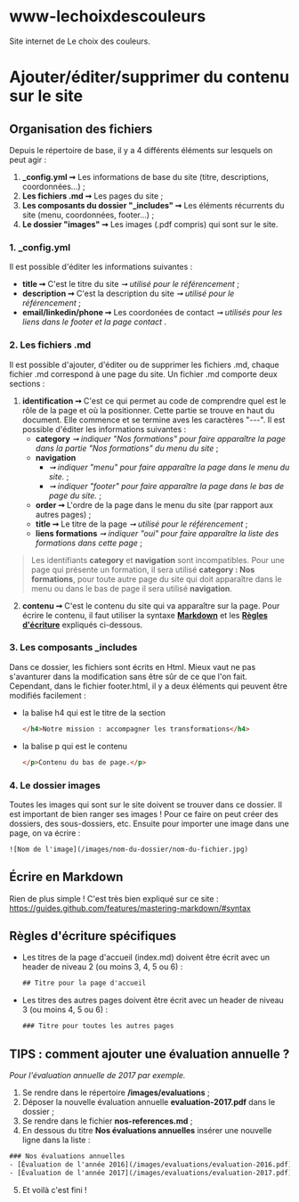 # www-lechoixdescouleurs
Site internet de Le choix des couleurs.

# Ajouter/éditer/supprimer du contenu sur le site
## Organisation des fichiers
Depuis le répertoire de base, il y a 4 différents éléments sur lesquels on peut agir :
1. **_config.yml ➞** Les informations de base du site (titre, descriptions, coordonnées…) ;
2. **Les fichiers .md ➞** Les pages du site ;
3. **Les composants du dossier "_includes" ➞** Les éléments récurrents du site (menu, coordonnées, footer…) ;
4. **Le dossier "images" ➞** Les images (.pdf compris) qui sont sur le site.

### 1. _config.yml
Il est possible d'éditer les informations suivantes :
- **title ➞** C'est le titre du site _➞ utilisé pour le référencement_ ;
- **description ➞** C'est la description du site _➞ utilisé pour le référencement_ ;
- **email/linkedin/phone ➞** Les coordonées de contact _➞ utilisés pour les liens dans le footer et la page contact_ .

### 2. Les fichiers .md
Il est possible d'ajouter, d'éditer ou de supprimer les fichiers .md, chaque fichier .md correspond à une page du site.
Un fichier .md comporte deux sections :
1. **identification ➞** C'est ce qui permet au code de comprendre quel est le rôle de la page et où la positionner.
Cette partie se trouve en haut du document. Elle commence et se termine aves les caractères "---".
Il est possible d'éditer les informations suivantes :
    - **category** _➞ indiquer "Nos formations" pour faire apparaître la page dans la partie "Nos formations" du menu du site_ ;
    - **navigation**
      - _➞ indiquer "menu" pour faire apparaître la page dans le menu du site._ ;
      - _➞ indiquer "footer" pour faire apparaître la page dans le bas de page du site._ ;
    - **order ➞** L'ordre de la page dans le menu du site (par rapport aux autres pages) ;
    - **title ➞** Le titre de la page _➞ utilisé pour le référencement_ ;
    - **liens formations** _➞ indiquer "oui" pour faire apparaître la liste des formations dans cette page_ ;

>Les identifiants **category** et **navigation** sont incompatibles. Pour une page qui présente un formation, il sera utilisé **category : Nos formations**, pour toute autre page du site qui doit apparaître dans le menu ou dans le bas de page il sera utilisé **navigation**.

2. **contenu ➞** C'est le contenu du site qui va apparaître sur la page. Pour écrire le contenu, il faut utiliser la syntaxe **[Markdown](#écrire-en-markdown)** et les **[Règles d'écriture](#règles-d-écriture-specifiques)** expliqués ci-dessous.

### 3. Les composants _includes
Dans ce dossier, les fichiers sont écrits en Html. Mieux vaut ne pas s'avanturer dans la modification sans être sûr de ce que l'on fait. Cependant, dans le fichier footer.html, il y a deux éléments qui peuvent être modifiés facilement :
- la balise h4 qui est le titre de la section
  ```html
  </h4>Notre mission : accompagner les transformations</h4>
  ```
- la balise p qui est le contenu
  ```html
  </p>Contenu du bas de page.</p>
  ```

### 4. Le dossier images
Toutes les images qui sont sur le site doivent se trouver dans ce dossier. Il est important de bien ranger ses images ! Pour ce faire on peut créer des dossiers, des sous-dossiers, etc. Ensuite pour importer une image dans une page, on va écrire :
```html
![Nom de l'image](/images/nom-du-dossier/nom-du-fichier.jpg)
```

## Écrire en Markdown
Rien de plus simple ! C'est très bien expliqué sur ce site : https://guides.github.com/features/mastering-markdown/#syntax

## Règles d'écriture spécifiques
- Les titres de la page d'accueil (index.md) doivent être écrit avec un header de niveau 2 (ou moins 3, 4, 5 ou 6) :
  ```html
  ## Titre pour la page d'accueil
  ```
- Les titres des autres pages doivent être écrit avec un header de niveau 3 (ou moins 4, 5 ou 6) :
  ```html
  ### Titre pour toutes les autres pages
  ```

## TIPS : comment ajouter une évaluation annuelle ?
_Pour l'évaluation annuelle de 2017 par exemple._
1. Se rendre dans le répertoire **/images/evaluations** ;
2. Déposer la nouvelle évaluation annuelle **evaluation-2017.pdf** dans le dossier ;
3. Se rendre dans le fichier **nos-references.md** ;
4. En dessous du titre **Nos évaluations annuelles** insérer une nouvelle ligne dans la liste :
  ```html
  ### Nos évaluations annuelles
  - [Évaluation de l'année 2016](/images/evaluations/evaluation-2016.pdf)
  - [Évaluation de l'année 2017](/images/evaluations/evaluation-2017.pdf)
  ```
 5. Et voilà c'est fini !
